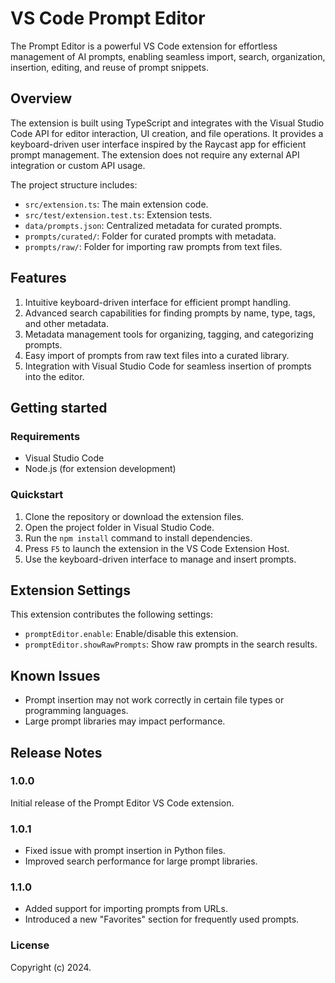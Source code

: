 # VS Code Prompt Editor

The Prompt Editor is a powerful VS Code extension for effortless management of AI prompts, enabling seamless import, search, organization, insertion, editing, and reuse of prompt snippets.

## Overview

The extension is built using TypeScript and integrates with the Visual Studio Code API for editor interaction, UI creation, and file operations. It provides a keyboard-driven user interface inspired by the Raycast app for efficient prompt management. The extension does not require any external API integration or custom API usage.

The project structure includes:

- `src/extension.ts`: The main extension code.
- `src/test/extension.test.ts`: Extension tests.
- `data/prompts.json`: Centralized metadata for curated prompts.
- `prompts/curated/`: Folder for curated prompts with metadata.
- `prompts/raw/`: Folder for importing raw prompts from text files.

## Features

1. Intuitive keyboard-driven interface for efficient prompt handling.
2. Advanced search capabilities for finding prompts by name, type, tags, and other metadata.
3. Metadata management tools for organizing, tagging, and categorizing prompts.
4. Easy import of prompts from raw text files into a curated library.
5. Integration with Visual Studio Code for seamless insertion of prompts into the editor.

## Getting started

### Requirements

- Visual Studio Code
- Node.js (for extension development)

### Quickstart

1. Clone the repository or download the extension files.
2. Open the project folder in Visual Studio Code.
3. Run the `npm install` command to install dependencies.
4. Press `F5` to launch the extension in the VS Code Extension Host.
5. Use the keyboard-driven interface to manage and insert prompts.

## Extension Settings

This extension contributes the following settings:

* `promptEditor.enable`: Enable/disable this extension.
* `promptEditor.showRawPrompts`: Show raw prompts in the search results.

## Known Issues

- Prompt insertion may not work correctly in certain file types or programming languages.
- Large prompt libraries may impact performance.

## Release Notes

### 1.0.0

Initial release of the Prompt Editor VS Code extension.

### 1.0.1

- Fixed issue with prompt insertion in Python files.
- Improved search performance for large prompt libraries.

### 1.1.0

- Added support for importing prompts from URLs.
- Introduced a new "Favorites" section for frequently used prompts.

### License

Copyright (c) 2024.